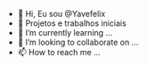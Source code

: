- 👋 Hi, Eu sou @Yavefelix
- 👀 Projetos e trabalhos iniciais 
- 🌱 I’m currently learning ...
- 💞️ I’m looking to collaborate on ...
- 📫 How to reach me ...

<!---
Yavefelix/Yavefelix is a ✨ special ✨ repository because its `README.md` (this file) appears on your GitHub profile.
You can click the Preview link to take a look at your changes.
--->
